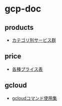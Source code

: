 # gcp-doc

## products

- [カテゴリ別サービス群](products/README.md)

## price

- [各種プライス表](price.md)

## gcloud

- [gcloudコマンド使用集](gcloud/README.md)
